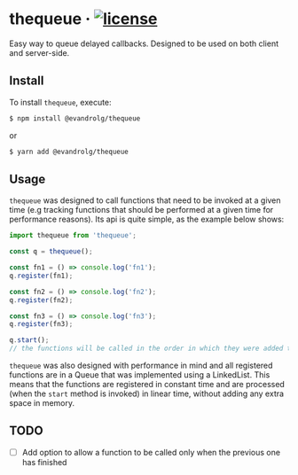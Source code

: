 # thequeue &middot; [![license](https://badgen.now.sh/badge/license/MIT)](./LICENSE)

Easy way to queue delayed callbacks. Designed to be used on both client and server-side.

## Install

To install `thequeue`, execute:

```sh
$ npm install @evandrolg/thequeue
```

or

```sh
$ yarn add @evandrolg/thequeue
```

## Usage

`thequeue` was designed to call functions that need to be invoked at a given time (e.g tracking functions that should be performed at a given time for performance reasons).
Its api is quite simple, as the example below shows:

```js
import thequeue from 'thequeue';

const q = thequeue();

const fn1 = () => console.log('fn1');
q.register(fn1);

const fn2 = () => console.log('fn2');
q.register(fn2);

const fn3 = () => console.log('fn3');
q.register(fn3);

q.start();
// the functions will be called in the order in which they were added to the queue.
```

`thequeue` was also designed with performance in mind and all registered functions are in a Queue that was implemented using a LinkedList. This means that the functions are registered in constant time and are processed (when the `start` method is invoked) in linear time, without adding any extra space in memory.

## TODO

- [ ] Add option to allow a function to be called only when the previous one has finished
